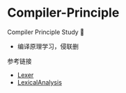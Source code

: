 # Compiler-Principle 
Compiler Principle  Study    :rocket:


- 编译原理学习，侵联删

参考链接
- [Lexer](https://github.com/WGrape/lexer)
- [LexicalAnalysis](https://github.com/KristinKong/CompileTheory-LexicalAnalysis)



